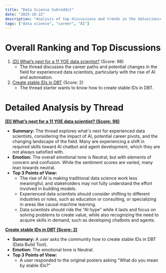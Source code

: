 ```yaml
---
title: "Data Science Subreddit"
date: "2025-10-22"
description: "Analysis of top discussions and trends in the datascience subreddit"
tags: ["data science", "career", "AI"]
---
```


# Overall Ranking and Top Discussions
1.  [[D] What’s next for a 11 YOE data scientist?](https://www.reddit.com/r/datascience/comments/1od5zca/whats_next_for_a_11_yoe_data_scientist/) (Score: 98)
    *   The thread discusses the career paths and potential changes in the field for experienced data scientists, particularly with the rise of AI and automation.
2.  [Create stable IDs in DBT](https://www.reddit.com/r/datascience/comments/1ode6j8/create_stable_ids_in_dbt/) (Score: 2)
    *   The thread starter wants to know how to create stable IDs in DBT.

# Detailed Analysis by Thread
**[[D] What’s next for a 11 YOE data scientist? (Score: 98)](https://www.reddit.com/r/datascience/comments/1od5zca/whats_next_for_a_11_yoe_data_scientist/)**
*  **Summary:** The thread explores what's next for experienced data scientists, considering the impact of AI, potential career pivots, and the changing landscape of the field. Many are experiencing a shift in required skills toward AI chatbot and agent development, which they are not always satisfied with.
*  **Emotion:** The overall emotional tone is Neutral, but with elements of concern and confusion. While the sentiment scores are varied, many lean towards neutral.
*  **Top 3 Points of View:**
    *   The rise of AI is making traditional data science work less meaningful, and stakeholders may not fully understand the effort involved in building models.
    *   Experienced data scientists should consider shifting to different industries or roles, such as education or consulting, or specializing in areas like causal machine learning.
    *   Data scientists should ride the "AI hype" while it lasts and focus on solving problems to create value, while also recognizing the need to acquire skills in demand, such as developing chatbots and agents.

**[Create stable IDs in DBT (Score: 2)](https://www.reddit.com/r/datascience/comments/1ode6j8/create_stable_ids_in_dbt/)**
*  **Summary:** A user asks the community how to create stable IDs in DBT (Data Build Tool).
*  **Emotion:** The emotional tone is Neutral.
*  **Top 3 Points of View:**
    *  A user responded to the original posters asking "What do you mean by stable IDs?"
